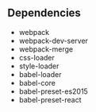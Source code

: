 ## Dependencies

+ webpack
+ webpack-dev-server
+ webpack-merge
+ css-loader
+ style-loader
+ babel-loader
+ babel-core
+ babel-preset-es2015
+ babel-preset-react